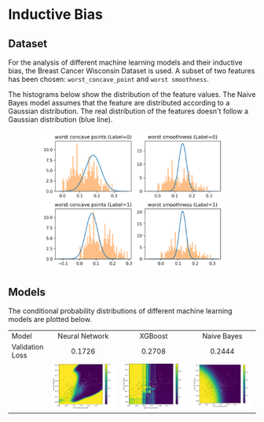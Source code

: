# Inductive Bias


## Dataset
For the analysis of different machine learning models and their inductive bias, the Breast Cancer Wisconsin Dataset is used. A subset of two features has been chosen: `worst_concave_point` and `worst smoothness`.

The histograms below show the distribution of the feature values. The Naive Bayes model assumes that the feature are distributed according to a Gaussian distribution. The real distribution of the features doesn't follow a Gaussian distribution (blue line).

<p align="center">
<img src="images/histograms.png" width="75%">
</p>


## Models
The conditional probability distributions of different machine learning models are plotted below.
<table>
<tr>
    <td>Model</td>
    <td style="text-align: center; vertical-align: middle;">Neural Network</td>
    <td style="text-align: center; vertical-align: middle;">XGBoost</td>
    <td style="text-align: center; vertical-align: middle;">Naive Bayes</td>
</tr>
<tr>
    <td>Validation Loss</td>
    <td style="text-align: center; vertical-align: middle;">0.1726</td>
    <td style="text-align: center; vertical-align: middle;">0.2708</td>
    <td style="text-align: center; vertical-align: middle;">0.2444</td>
</tr>
<tr>
    <td></td>
    <td><img src="images/neural-network.png"></td>
    <td><img src="images/xgboost.png"></td>
    <td><img src="images/naive-bayes.png"></td>
</tr>
</table>

